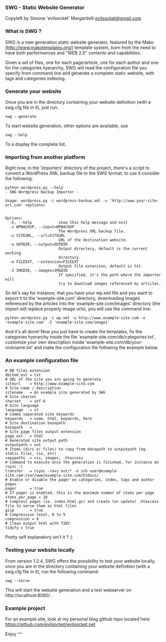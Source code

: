 ###  SWG - Static Website Generator
Copyleft by Simone 'evilsocket' Margaritelli <evilsocket@gmail.com>

### What is SWG ?

SWG is a new generation static website generator, featured by the Mako (http://www.makotemplates.org/) template system, born from the need to
have both performances and "WEB 2.0" contents and capabilities.

Given a set of files, one for each page/article, one for each author and one for the categories hyerarchy, SWG will read the configuration file
you specify from command line and generate a complete static website, with tags and categories indexing.

### Generate your website

Once you are in the directory containing your website definition (with a swg.cfg file in it), just run:

    swg --generate

To start website generation, other options are available, use

    swg --help

To a display the complete list.

### Importing from another platform

Right now, in the 'importers' directory of the project, there's a script to convert a WordPress XML backup file to the
SWG format, to use it consider the following:

    python wordpress.py --help
    - SWG Wordpress Backup Importer -
    
    Usage: wordpress.py -i wordpress-backup.xml -u 'http://www.your-site-url.com' <options>
    
    
    Options:
      -h, --help            show this help message and exit
      -i WPBACKUP, --input=WPBACKUP
                            The Wordpress XML backup file.
      -u SITEURL, --url=SITEURL
                            URL of the destination website.
      -o OUTDIR, --output=OUTDIR
                            Output directory, default is the current working
                            directory.
      -e FILEEXT, --extension=FILEEXT
                            Output file extension, default is txt.
      -I IMGDIR, --images=IMGDIR
                            If specified, it's the path where the importer will
                            try to download images referenced by articles.

So let's say for instance, that you have your wp.xml file and you want to export it to the 'example-site.com' directory, downloading
images referenced by the articles into the 'example-site.com/images' directory (the import will replace properly image urls), you
will use the command line:

    python wordpress.py -i wp.xml -u http://www.example-site.com -o 'example-site.com' -I 'example-site.com/images'

And it's all done!
Now you just have to create the templates, fix the categories hyerarchy inside the file 'example-site.com/db/categories.txt', customize
your own description inside 'example-site.com/db/your-nickname.txt' and make the configuration file following the example below.

### An example configuration file

    # DB files extension
    dbitem_ext = txt
    # URL of the site you are going to generate
    siteurl    = http://www.example-site.com
    # Site name / description
    sitename   = An example site generated by SWG
    # Site charset
    charset    = utf-8
    # Site language
    language   = it
    # Comma separated site keywords
    keywords   = some, html, keywords, here
    # Site destination basepath
    basepath   = 
    # Site page files output extension
    page_ext   = html
    # Generated site output path
    outputpath = out
    # Items (dirs or files) to copy from datapath to outputpath (eg. static files, css, etc)
    copypaths  = css, images, .htaccess
    # Command to execute once the generation is finished, for instance an rsync :)
    transfer   = rsync -ravz out/* -e ssh user@example-site.com:/var/www/example-site.com/htdocs/
    # Enable or disable the pager on categories, index, tags and author pages
    pager      = true
    # If pager is enabled, this is the maximum number of items per page
    items_per_page = 10
    # Compress pages (ie. index.html.gz) and create (or update) .htaccess file to serve them as html files
    gzip       = true
    # Compression level, 0 to 9
    compression = 9
    # Clean output html with TIDY
    tidyfy = true

Pretty self explanatory isn't it ? :)

### Testing your website locally

From version 1.2.4, SWG offers the possibility to test your website locally, once you are in the directory containing your website definition 
(with a swg.cfg file in it), run the following command:

    swg --serve

This will start the website generation and a test webserver on http://localhost:8080/ .

### Example project

For an example site, look at my personal blog github repo located here https://github.com/evilsocket/evilsocket.net

Enjoy ^^

